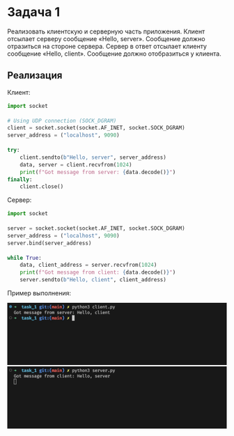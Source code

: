 # Задача 1

Реализовать клиентскую и серверную часть приложения. Клиент отсылает серверу
сообщение «Hello, server». Сообщение должно отразиться на стороне сервера.
Сервер в ответ отсылает клиенту сообщение «Hello, client». Сообщение должно
отобразиться у клиента.

## Реализация

Клиент:

```python
import socket

# Using UDP connection (SOCK_DGRAM)
client = socket.socket(socket.AF_INET, socket.SOCK_DGRAM)
server_address = ("localhost", 9090)

try:
    client.sendto(b"Hello, server", server_address)
    data, server = client.recvfrom(1024)
    print(f"Got message from server: {data.decode()}")
finally:
    client.close()
```

Сервер:

```python
import socket

server = socket.socket(socket.AF_INET, socket.SOCK_DGRAM)
server_address = ("localhost", 9090)
server.bind(server_address)

while True:
    data, client_address = server.recvfrom(1024)
    print(f"Got message from client: {data.decode()}")
    server.sendto(b"Hello, client", client_address)
```

Пример выполнения:

![task_1_client](./assets/task_1_client.jpg)
![task_1_server](./assets/task_1_server.jpg)
